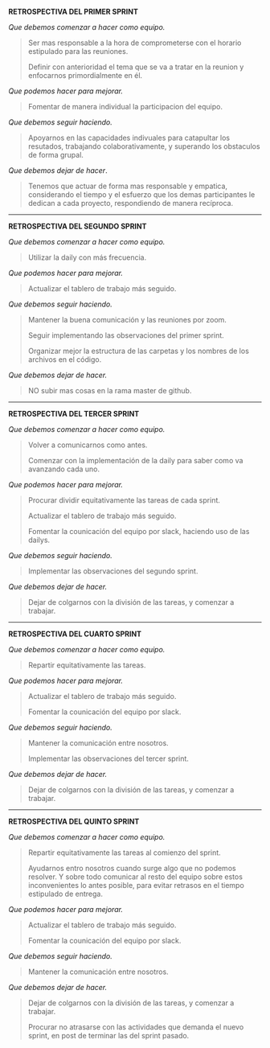 **RETROSPECTIVA DEL PRIMER SPRINT**
>
*Que debemos comenzar a hacer como equipo.*
>Ser mas responsable a la hora de comprometerse con el horario estipulado para las reuniones.
>
>Definir con anterioridad el tema que se va a tratar en la reunion y enfocarnos primordialmente en él.
>
*Que podemos hacer para mejorar.*
>Fomentar de manera individual la participacion del equipo.
>
*Que debemos seguir haciendo.*
>Apoyarnos en las capacidades indivuales para catapultar los resutados, trabajando colaborativamente, y superando los obstaculos de forma grupal.
>
*Que debemos dejar de hacer*.
>Tenemos que actuar de forma mas responsable y empatica, considerando el tiempo y el esfuerzo que los demas participantes le dedican a cada proyecto, respondiendo de manera recíproca.
>
>
_____________
>
**RETROSPECTIVA DEL SEGUNDO SPRINT**
>
*Que debemos comenzar a hacer como equipo.*
>Utilizar la daily con más frecuencia.
>
*Que podemos hacer para mejorar.*
>Actualizar el tablero de trabajo más seguido.
>
*Que debemos seguir haciendo.*
>Mantener la buena comunicación y las reuniones por zoom.
>
>Seguir implementando las observaciones del primer sprint.
>
>Organizar mejor la estructura de las carpetas y los nombres de los archivos en el código.
>
*Que debemos dejar de hacer.*
>NO subir mas cosas en la rama master de github.
>
>
_____________
>
**RETROSPECTIVA DEL TERCER SPRINT**
>
*Que debemos comenzar a hacer como equipo.*
>Volver a comunicarnos como antes.
>
>Comenzar con la implementación de la daily para saber como va avanzando cada uno.
>
*Que podemos hacer para mejorar.*
>Procurar dividir equitativamente las tareas de cada sprint.
>
>Actualizar el tablero de trabajo más seguido.
>
>Fomentar la counicación del equipo por slack, haciendo uso de las dailys.
>
*Que debemos seguir haciendo.*
>Implementar las observaciones del segundo sprint.
>
*Que debemos dejar de hacer.*
>Dejar de colgarnos con la división de las tareas, y comenzar a trabajar.
>
>
_____________
>
**RETROSPECTIVA DEL CUARTO SPRINT**
>
*Que debemos comenzar a hacer como equipo.*
>Repartir equitativamente las tareas.
>
*Que podemos hacer para mejorar.*
>Actualizar el tablero de trabajo más seguido.
>
>Fomentar la counicación del equipo por slack.
>
*Que debemos seguir haciendo.*
>Mantener la comunicación entre nosotros.
>
>Implementar las observaciones del tercer sprint.
>
*Que debemos dejar de hacer.*
>Dejar de colgarnos con la división de las tareas, y comenzar a trabajar.
>
>
_____________
>
**RETROSPECTIVA DEL QUINTO SPRINT**
>
*Que debemos comenzar a hacer como equipo.*
>Repartir equitativamente las tareas al comienzo del sprint.
>
>Ayudarnos entro nosotros cuando surge algo que no podemos resolver. Y sobre todo comunicar al resto del equipo sobre estos inconvenientes lo antes posible, para evitar retrasos en el tiempo estipulado de entrega.
>
*Que podemos hacer para mejorar.*
>Actualizar el tablero de trabajo más seguido.
>
>Fomentar la counicación del equipo por slack.
>
*Que debemos seguir haciendo.*
>Mantener la comunicación entre nosotros.
>
*Que debemos dejar de hacer.*
>Dejar de colgarnos con la división de las tareas, y comenzar a trabajar.
>
>Procurar no atrasarse con las actividades que demanda el nuevo sprint, en post de terminar las del sprint pasado.
